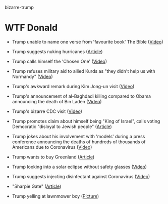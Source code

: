 bizarre-trump

# WTF Donald 

- Trump unable to name one verse from 'favourite book' The Bible ([Video](https://www.youtube.com/watch?v=ERUngQUCsyE))

- Trump suggests nuking hurricanes ([Article](https://www.theguardian.com/us-news/2019/aug/26/donald-trump-suggests-nuking-hurricanes-to-stop-them-hitting-america-report))

- Trump calls himself the 'Chosen One' ([Video](https://www.youtube.com/watch?v=yP-LmzYYrMQ))

- Trump refuses military aid to allied Kurds as "they didn't help us with Normandy" ([Video](https://www.youtube.com/watch?v=RHkd4t8or9w))

- Trump's awkward remark during Kim Jong-un visit ([Video](https://www.youtube.com/watch?v=v69rOJi8yik))

- Trump's announcement of al-Baghdadi killing compared to Obama announcing the death of Bin Laden ([Video](https://www.youtube.com/watch?v=OsBOWSjOLsE))

- Trump's bizarre CDC visit ([Video](https://www.youtube.com/watch?v=P3nkxrECHKM))

- Trump promotes claim about himself being "King of Israel", calls voting Democratic "disloyal to Jewish people" ([Article](https://www.theguardian.com/us-news/2019/aug/21/trump-american-jewish-democrats-response-antisemitic-trope))

- Trump jokes about his involvement with 'models' during a press conference announcing the deaths of hundreds of thousands of Americans due to Coronavirus ([Video](https://www.youtube.com/watch?v=kd2ArJSKXyM))

- Trump wants to buy Greenland ([Article](https://www.theguardian.com/world/2019/aug/18/trump-considering-buying-greenland))

- Trump looking into a solar eclipse without safety glasses ([Video](https://www.youtube.com/watch?v=CCqwJ7E45W8))

- Trump suggests injecting disinfectant against Coronavirus ([Video](https://www.youtube.com/watch?v=0wcQYA-ol_A))

- "Sharpie Gate" ([Article](https://www.theguardian.com/world/2019/sep/04/trump-hurricane-dorian-alabama-sharpie-map))

- Trump yelling at lawnmower boy ([Picture](https://i.kym-cdn.com/entries/icons/original/000/026/076/DJyXbYEUMAAgt2R.jpg))


